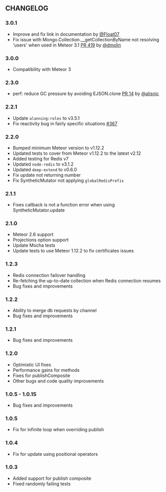 ## CHANGELOG

### 3.0.1

- Improve and fix link in documentation by [@Float07](https://github.com/Float07)
- Fix issue with Mongo.Collection.__getCollectionByName not resolving 'users' when used in Meteor 3.1 [PR 419](https://github.com/cult-of-coders/redis-oplog/pull/419) by [@dmolin](https://github.com/dmolin)

### 3.0.0

- Compatibility with Meteor 3

### 2.3.0

- perf: reduce GC pressure by avoiding EJSON.clone [PR 14](https://github.com/Meteor-Community-Packages/redis-oplog/pull/14) by [@alisnic](https://github.com/alisnic)

### 2.2.1

- Update `alanning:roles` to v3.5.1
- Fix reactivity bug in fairly specific situations [#367](https://github.com/cult-of-coders/redis-oplog/issues/367)

### 2.2.0

- Bumped minimum Meteor version to v1.12.2
- Updated tests to cover from Meteor v1.12.2 to the latest v2.12
- Added testing for Redis v7
- Updated `node-redis` to v3.1.2
- Updated `deep-extend` to v0.6.0
- Fix update not returning number
- Fix SyntheticMutator not applying `globalRedisPrefix`

### 2.1.1

- Fixes callback is not a function error when using SyntheticMutator.update

### 2.1.0

- Meteor 2.6 support
- Projections option support
- Update Mocha tests
- Update tests to use Meteor 1.12.2 to fix certificates issues

### 1.2.3

- Redis connection failover handling
- Re-fetching the up-to-date collection when Redis connection resumes
- Bug fixes and improvements

### 1.2.2

- Ability to merge db requests by channel
- Bug fixes and improvements

### 1.2.1

- Bug fixes and improvements

### 1.2.0

- Optimistic UI fixes
- Performance gains for methods
- Fixes for publishComposite
- Other bugs and code quality improvements

### 1.0.5 - 1.0.15

- Bug fixes and improvements

### 1.0.5

- Fix for infinite loop when overriding publish

### 1.0.4

- Fix for update using positional operators

### 1.0.3

- Added support for publish composite
- Fixed randomly failing tests

